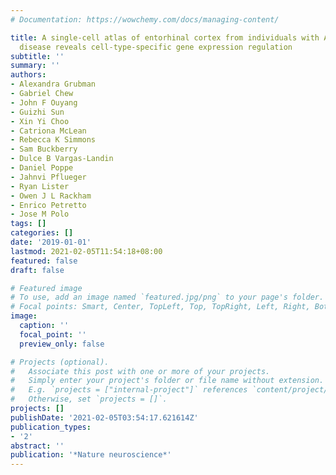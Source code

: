 ```yaml
---
# Documentation: https://wowchemy.com/docs/managing-content/

title: A single-cell atlas of entorhinal cortex from individuals with Alzheimer's
  disease reveals cell-type-specific gene expression regulation
subtitle: ''
summary: ''
authors:
- Alexandra Grubman
- Gabriel Chew
- John F Ouyang
- Guizhi Sun
- Xin Yi Choo
- Catriona McLean
- Rebecca K Simmons
- Sam Buckberry
- Dulce B Vargas-Landin
- Daniel Poppe
- Jahnvi Pflueger
- Ryan Lister
- Owen J L Rackham
- Enrico Petretto
- Jose M Polo
tags: []
categories: []
date: '2019-01-01'
lastmod: 2021-02-05T11:54:18+08:00
featured: false
draft: false

# Featured image
# To use, add an image named `featured.jpg/png` to your page's folder.
# Focal points: Smart, Center, TopLeft, Top, TopRight, Left, Right, BottomLeft, Bottom, BottomRight.
image:
  caption: ''
  focal_point: ''
  preview_only: false

# Projects (optional).
#   Associate this post with one or more of your projects.
#   Simply enter your project's folder or file name without extension.
#   E.g. `projects = ["internal-project"]` references `content/project/deep-learning/index.md`.
#   Otherwise, set `projects = []`.
projects: []
publishDate: '2021-02-05T03:54:17.621614Z'
publication_types:
- '2'
abstract: ''
publication: '*Nature neuroscience*'
---
```

